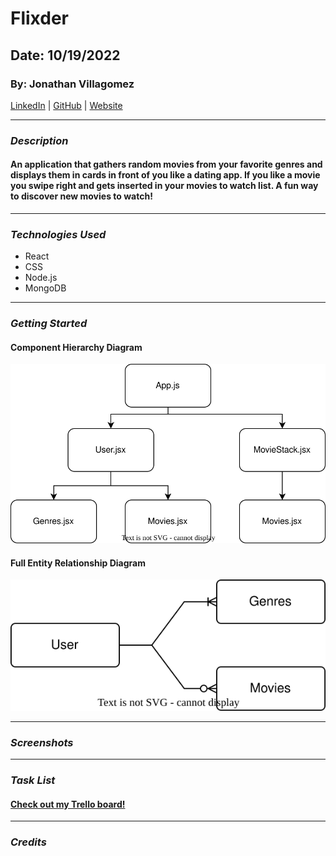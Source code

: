 # Flixder

## Date: 10/19/2022

### By: Jonathan Villagomez

[LinkedIn](https://www.linkedin.com/in/jonathan-hernandez-361565240/) |
[GitHub](https://github.com/VillagomezHJonathan) |
[Website](https://www.jonweb.dev/)

---

### **_Description_**

#### An application that gathers random movies from your favorite genres and displays them in cards in front of you like a dating app. If you like a movie you swipe right and gets inserted in your movies to watch list. A fun way to discover new movies to watch!

---

### **_Technologies Used_**

- React
- CSS
- Node.js
- MongoDB

---

### **_Getting Started_**

#### Component Hierarchy Diagram

![Image](/project-info/ch-diagram.svg)

#### Full Entity Relationship Diagram

![Image](/project-info/erd.svg)

---

### **_Screenshots_**

---

### **_Task List_**

#### [Check out my Trello board!](https://trello.com/b/cdUTXF1p/flixder)

---

### **_Credits_**
